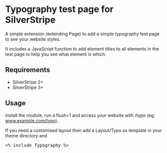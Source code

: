 # Typography test page for SilverStripe
A simple extension (extending Page) to add a simple typography test page to see your website styles.

It includes a JavaScript function to add element titles to all elements in the test page to help you
see what element is which.

## Requirements
* SilverStripe 2+
* SilverStripe 3+

## Usage
Install the module, run a flush=1 and access your website with /typo (eg: www.example.com/typo).

If you need a customised layout then add a Layout/Typo.ss template in your theme directory and
<pre>
&lt;% include Typography %&gt;
</pre>
